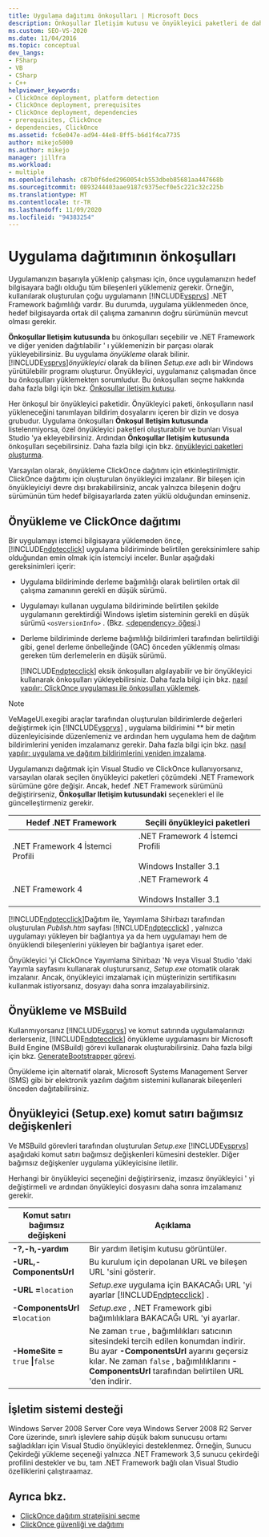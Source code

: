 ```yaml
---
title: Uygulama dağıtımı önkoşulları | Microsoft Docs
description: Önkoşullar Iletişim kutusu ve önyükleyici paketleri de dahil olmak üzere uygulamalarınızın dağıtım önkoşulları hakkında bilgi edinin.
ms.custom: SEO-VS-2020
ms.date: 11/04/2016
ms.topic: conceptual
dev_langs:
- FSharp
- VB
- CSharp
- C++
helpviewer_keywords:
- ClickOnce deployment, platform detection
- ClickOnce deployment, prerequisites
- ClickOnce deployment, dependencies
- prerequisites, ClickOnce
- dependencies, ClickOnce
ms.assetid: fc6e047e-ad94-44e8-8ff5-b6d1f4ca7735
author: mikejo5000
ms.author: mikejo
manager: jillfra
ms.workload:
- multiple
ms.openlocfilehash: c87b0f6ded2960054cb553dbeb85681aa447668b
ms.sourcegitcommit: 0893244403aae9187c9375ecf0e5c221c32c225b
ms.translationtype: MT
ms.contentlocale: tr-TR
ms.lasthandoff: 11/09/2020
ms.locfileid: "94383254"
---
```

# <a name="application-deployment-prerequisites"></a>Uygulama dağıtımının önkoşulları

Uygulamanızın başarıyla yüklenip çalışması için, önce uygulamanızın hedef bilgisayara bağlı olduğu tüm bileşenleri yüklemeniz gerekir. Örneğin, kullanılarak oluşturulan çoğu uygulamanın [!INCLUDE[vsprvs](../code-quality/includes/vsprvs_md.md)] .NET Framework bağımlılığı vardır. Bu durumda, uygulama yüklenmeden önce, hedef bilgisayarda ortak dil çalışma zamanının doğru sürümünün mevcut olması gerekir.

 **Önkoşullar Iletişim kutusunda** bu önkoşulları seçebilir ve .NET Framework ve diğer yeniden dağıtılabilir ' ı yüklemenizin bir parçası olarak yükleyebilirsiniz. Bu uygulama *önyükleme* olarak bilinir. [!INCLUDE[vsprvs](../code-quality/includes/vsprvs_md.md)]*önyükleyici* olarak da bilinen *Setup.exe* adlı bir Windows yürütülebilir programı oluşturur. Önyükleyici, uygulamanız çalışmadan önce bu önkoşulları yüklemekten sorumludur. Bu önkoşulları seçme hakkında daha fazla bilgi için bkz. [Önkoşullar iletişim kutusu](../ide/reference/prerequisites-dialog-box.md).

 Her önkoşul bir önyükleyici paketidir. Önyükleyici paketi, önkoşulların nasıl yükleneceğini tanımlayan bildirim dosyalarını içeren bir dizin ve dosya grubudur. Uygulama önkoşulları **Önkoşul Iletişim kutusunda** listelenmiyorsa, özel önyükleyici paketleri oluşturabilir ve bunları Visual Studio 'ya ekleyebilirsiniz. Ardından **Önkoşullar Iletişim kutusunda** önkoşulları seçebilirsiniz. Daha fazla bilgi için bkz. [önyükleyici paketleri oluşturma](../deployment/creating-bootstrapper-packages.md).

 Varsayılan olarak, önyükleme ClickOnce dağıtımı için etkinleştirilmiştir. ClickOnce dağıtımı için oluşturulan önyükleyici imzalanır. Bir bileşen için önyükleyiciyi devre dışı bırakabilirsiniz, ancak yalnızca bileşenin doğru sürümünün tüm hedef bilgisayarlarda zaten yüklü olduğundan eminseniz.

## <a name="bootstrapping-and-clickonce-deployment"></a>Önyükleme ve ClickOnce dağıtımı
 Bir uygulamayı istemci bilgisayara yüklemeden önce, [!INCLUDE[ndptecclick](../deployment/includes/ndptecclick_md.md)] uygulama bildiriminde belirtilen gereksinimlere sahip olduğundan emin olmak için istemciyi inceler. Bunlar aşağıdaki gereksinimleri içerir:

- Uygulama bildiriminde derleme bağımlılığı olarak belirtilen ortak dil çalışma zamanının gerekli en düşük sürümü.

- Uygulamayı kullanan uygulama bildiriminde belirtilen şekilde uygulamanın gerektirdiği Windows işletim sisteminin gerekli en düşük sürümü `<osVersionInfo>` . (Bkz. [ \<dependency> öğesi](../deployment/dependency-element-clickonce-application.md).)

- Derleme bildiriminde derleme bağımlılığı bildirimleri tarafından belirtildiği gibi, genel derleme önbelleğinde (GAC) önceden yüklenmiş olması gereken tüm derlemelerin en düşük sürümü.

  [!INCLUDE[ndptecclick](../deployment/includes/ndptecclick_md.md)] eksik önkoşulları algılayabilir ve bir önyükleyici kullanarak önkoşulları yükleyebilirsiniz. Daha fazla bilgi için bkz. [nasıl yapılır: ClickOnce uygulaması ile önkoşulları yüklemek](../deployment/how-to-install-prerequisites-with-a-clickonce-application.md).

> [!NOTE]
> VeMageUI.exegibi araçlar tarafından oluşturulan bildirimlerde değerleri değiştirmek için [!INCLUDE[vsprvs](../code-quality/includes/vsprvs_md.md)] , uygulama bildirimini ** bir metin düzenleyicisinde düzenlemeniz ve ardından hem uygulama hem de dağıtım bildirimlerini yeniden imzalamanız gerekir. Daha fazla bilgi için bkz. [nasıl yapılır: uygulama ve dağıtım bildirimlerini yeniden imzalama](../deployment/how-to-re-sign-application-and-deployment-manifests.md).

 Uygulamanızı dağıtmak için Visual Studio ve ClickOnce kullanıyorsanız, varsayılan olarak seçilen önyükleyici paketleri çözümdeki .NET Framework sürümüne göre değişir. Ancak, hedef .NET Framework sürümünü değiştirirseniz, **Önkoşullar Iletişim kutusundaki** seçenekleri el ile güncelleştirmeniz gerekir.

|Hedef .NET Framework|Seçili önyükleyici paketleri|
|---------------------------|------------------------------------|
|.NET Framework 4 İstemci Profili|.NET Framework 4 İstemci Profili<br /><br /> Windows Installer 3.1|
|.NET Framework 4|.NET Framework 4<br /><br /> Windows Installer 3.1|

 [!INCLUDE[ndptecclick](../deployment/includes/ndptecclick_md.md)]Dağıtım ile, Yayımlama Sihirbazı tarafından oluşturulan *Publish.htm* sayfası [!INCLUDE[ndptecclick](../deployment/includes/ndptecclick_md.md)] , yalnızca uygulamayı yükleyen bir bağlantıya ya da hem uygulamayı hem de önyüklendi bileşenlerini yükleyen bir bağlantıya işaret eder.

 Önyükleyici 'yi ClickOnce Yayımlama Sihirbazı 'Nı veya Visual Studio 'daki Yayımla sayfasını kullanarak oluşturursanız, *Setup.exe* otomatik olarak imzalanır. Ancak, önyükleyici imzalamak için müşterinizin sertifikasını kullanmak istiyorsanız, dosyayı daha sonra imzalayabilirsiniz.

## <a name="bootstrapping-and-msbuild"></a>Önyükleme ve MSBuild
 Kullanmıyorsanız [!INCLUDE[vsprvs](../code-quality/includes/vsprvs_md.md)] ve komut satırında uygulamalarınızı derlerseniz, [!INCLUDE[ndptecclick](../deployment/includes/ndptecclick_md.md)] önyükleme uygulamasını bir Microsoft Build Engine (MSBuild) görevi kullanarak oluşturabilirsiniz. Daha fazla bilgi için bkz. [GenerateBootstrapper görevi](../msbuild/generatebootstrapper-task.md).

 Önyükleme için alternatif olarak, Microsoft Systems Management Server (SMS) gibi bir elektronik yazılım dağıtım sistemini kullanarak bileşenleri önceden dağıtabilirsiniz.

## <a name="bootstrapper-setupexe-command-line-arguments"></a>Önyükleyici (Setup.exe) komut satırı bağımsız değişkenleri
 Ve MSBuild görevleri tarafından oluşturulan *Setup.exe* [!INCLUDE[vsprvs](../code-quality/includes/vsprvs_md.md)] aşağıdaki komut satırı bağımsız değişkenleri kümesini destekler. Diğer bağımsız değişkenler uygulama yükleyicisine iletilir.

 Herhangi bir önyükleyici seçeneğini değiştirirseniz, imzasız önyükleyici ' yi değiştirmeli ve ardından önyükleyici dosyasını daha sonra imzalamanız gerekir.

| Komut satırı bağımsız değişkeni | Açıklama |
| - | - |
| **-?,-h,-yardım** | Bir yardım iletişim kutusu görüntüler. |
| **-URL,-ComponentsUrl** | Bu kurulum için depolanan URL ve bileşen URL 'sini gösterir. |
| **-URL =**`location` | *Setup.exe* uygulama için BAKACAĞı URL 'yi ayarlar [!INCLUDE[ndptecclick](../deployment/includes/ndptecclick_md.md)] . |
| **-ComponentsUrl =**`location` | *Setup.exe* , .NET Framework gibi bağımlılıklara BAKACAĞı URL 'yi ayarlar. |
| **-HomeSite =** `true` **&#124;**`false` | Ne zaman `true` , bağımlılıkları satıcının sitesindeki tercih edilen konumdan indirir. Bu ayar **-ComponentsUrl** ayarını geçersiz kılar. Ne zaman `false` , bağımlılıklarını **-ComponentsUrl** tarafından belirtilen URL 'den indirir. |

## <a name="operating-system-support"></a>İşletim sistemi desteği
 Windows Server 2008 Server Core veya Windows Server 2008 R2 Server Core üzerinde, sınırlı işlevlere sahip düşük bakım sunucusu ortamı sağladıkları için Visual Studio önyükleyici desteklenmez. Örneğin, Sunucu Çekirdeği yükleme seçeneği yalnızca .NET Framework 3,5 sunucu çekirdeği profilini destekler ve bu, tam .NET Framework bağlı olan Visual Studio özelliklerini çalıştıraamaz.

## <a name="see-also"></a>Ayrıca bkz.
- [ClickOnce dağıtım stratejisini seçme](../deployment/choosing-a-clickonce-deployment-strategy.md)
- [ClickOnce güvenliği ve dağıtımı](../deployment/clickonce-security-and-deployment.md)